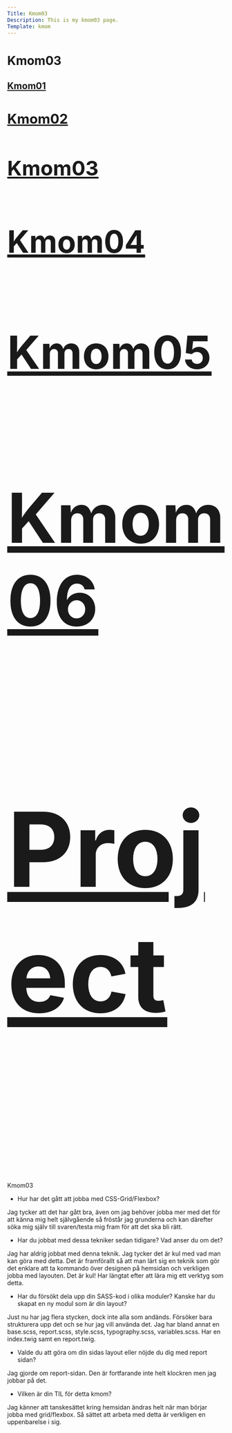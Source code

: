 ```yaml
---
Title: Kmom03
Description: This is my kmom03 page.
Template: kmom
---
```


Kmom03
==========================
<div class="kmom-grid">
    <div class="reportnav-box">
        <a href="kmom01"><h2>Kmom01<h2></a>
        <a href="kmom02"><h2>Kmom02<h2></a>
        <a href="kmom03"><h2>Kmom03<h2></a>
        <a href="kmom04"><h2>Kmom04<h2></a>
        <a href="kmom05"><h2>Kmom05<h2></a>
        <a href="kmom06"><h2>Kmom06<h2></a>
        <a href="kmom10"><h2>Project<h2></a>
    </div>
    <div class="report-box">
<p>Kmom03<p>

* Hur har det gått att jobba med CSS-Grid/Flexbox?

Jag tycker att det har gått bra, även om jag behöver jobba mer med det för att känna mig helt självgående så fröstår jag grunderna och kan därefter söka mig själv till svaren/testa mig fram för att det ska bli rätt. 

* Har du jobbat med dessa tekniker sedan tidigare? Vad anser du om det?

Jag har aldrig jobbat med denna teknik. Jag tycker det är kul med vad man kan göra med detta. Det är framförallt så att man lärt sig en teknik som gör det enklare att ta kommando över designen på hemsidan och verkligen jobba med layouten. Det är kul! Har längtat efter att lära mig ett verktyg som detta. 

* Har du försökt dela upp din SASS-kod i olika moduler? Kanske har du skapat en ny modul som är din layout?

Just nu har jag flera stycken, dock inte alla som andänds. Försöker bara strukturera upp det och se hur jag vill använda det. Jag har bland annat en base.scss, report.scss, style.scss, typography.scss, variables.scss. Har en index.twig samt en report.twig. 

* Valde du att göra om din sidas layout eller nöjde du dig med report sidan?

Jag gjorde om report-sidan. Den är fortfarande inte helt klockren men jag jobbar på det. 

* Vilken är din TIL för detta kmom?

Jag känner att tanskesättet kring hemsidan ändras helt när man börjar jobba med grid/flexbox. Så sättet att arbeta med detta är verkligen en uppenbarelse i sig. 
</div>
</div>